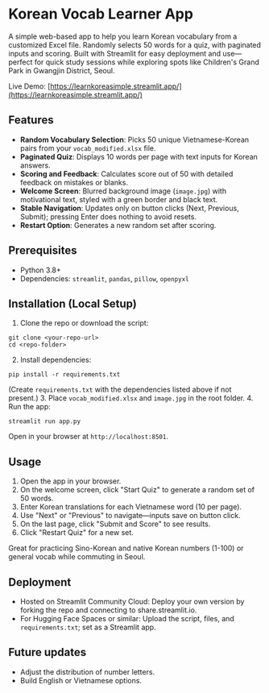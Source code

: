 # Korean Vocab Learner App

A simple web-based app to help you learn Korean vocabulary from a customized Excel file. Randomly selects 50 words for a quiz, with paginated inputs and scoring. Built with Streamlit for easy deployment and use—perfect for quick study sessions while exploring spots like Children's Grand Park in Gwangjin District, Seoul.

Live Demo: [https://learnkoreasimple.streamlit.app/](https://learnkoreasimple.streamlit.app/)

## Features

- **Random Vocabulary Selection**: Picks 50 unique Vietnamese-Korean pairs from your `vocab_modified.xlsx` file.
- **Paginated Quiz**: Displays 10 words per page with text inputs for Korean answers.
- **Scoring and Feedback**: Calculates score out of 50 with detailed feedback on mistakes or blanks.
- **Welcome Screen**: Blurred background image (`image.jpg`) with motivational text, styled with a green border and black text.
- **Stable Navigation**: Updates only on button clicks (Next, Previous, Submit); pressing Enter does nothing to avoid resets.
- **Restart Option**: Generates a new random set after scoring.


## Prerequisites

- Python 3.8+
- Dependencies: `streamlit`, `pandas`, `pillow`, `openpyxl`


## Installation (Local Setup)

1. Clone the repo or download the script:

```
git clone <your-repo-url>
cd <repo-folder>
```

2. Install dependencies:

```
pip install -r requirements.txt
```

(Create `requirements.txt` with the dependencies listed above if not present.)
3. Place `vocab_modified.xlsx` and `image.jpg` in the root folder.
4. Run the app:

```
streamlit run app.py
```

Open in your browser at `http://localhost:8501`.

## Usage

1. Open the app in your browser.
2. On the welcome screen, click "Start Quiz" to generate a random set of 50 words.
3. Enter Korean translations for each Vietnamese word (10 per page).
4. Use "Next" or "Previous" to navigate—inputs save on button click.
5. On the last page, click "Submit and Score" to see results.
6. Click "Restart Quiz" for a new set.

Great for practicing Sino-Korean and native Korean numbers (1-100) or general vocab while commuting in Seoul.

## Deployment

- Hosted on Streamlit Community Cloud: Deploy your own version by forking the repo and connecting to share.streamlit.io.
- For Hugging Face Spaces or similar: Upload the script, files, and `requirements.txt`; set as a Streamlit app.

## Future updates

- Adjust the distribution of number letters.
- Build English or Vietnamese options.

